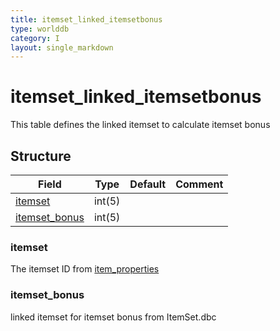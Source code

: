 ```yaml
---
title: itemset_linked_itemsetbonus
type: worlddb
category: I
layout: single_markdown
---
```


# itemset_linked_itemsetbonus
This table defines the linked itemset to calculate itemset bonus

## Structure

Field                                                                                                 | Type   | Default | Comment
----------------------------------------------------------------------------------------------------- | ------ | ------- | -------
[itemset](#itemset)                                                                                   | int(5) |         |        
[itemset_bonus](#itemset_bonus)                                                                       | int(5) |         |        

### itemset

The itemset ID from [item_properties](/Wiki/database/world/item_properties/ "Item properties")

### itemset_bonus

linked itemset for itemset bonus from ItemSet.dbc